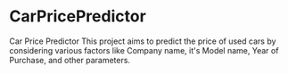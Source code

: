 # CarPricePredictor
Car Price Predictor
This project aims to predict the price of used cars by considering various factors like Company name, it's Model name, Year of Purchase, and other parameters.
